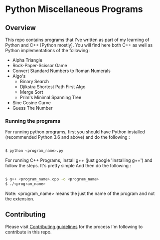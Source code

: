 # Python Miscellaneous Programs

## Overview

This repo contains programs that I've written as part of my learning of Python and C++ [Python mostly].
You will find here both C++ as well as Python implementations of the following :

* Alpha Triangle
* Rock-Paper-Scissor Game
* Convert Standard Numbers to Roman Numerals
* Algo's
    - Binary Search
    - Djikstra Shortest Path First Algo
    - Merge Sort
    - Prim's Minimal Spanning Tree
* Sine Cosine Curve
* Guess The Number

### Running the programs

For running python programs, first you should have Python installed (recommended Python 3.6 and above) and do the following :

   ```bash

   $ python <program_name>.py

   ```

For running C++ Programs, install g++ (just google 'Installing g++') and follow the steps. It's pretty simple
And then do the following :

   ```bash

   $ g++ <program_name>.cpp -o <program_name>
   $ ./<program_name>
   
   ```

Note: \<program\_name\> means the just the name of the program and not the extension.

## Contributing

Please visit [Contributing guidelines](CONTRIBUTING.md) for the process I'm following to contribute in this repo.

